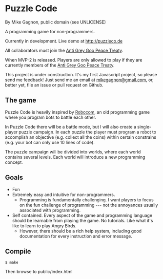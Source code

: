 Puzzle Code
===========
By Mike Gagnon, public domain (see UNLICENSE)

A programming game for non-programmers.

Currently in development. Live demo at http://puzzleco.de

All collaborators must join the [Anti Grey Goo Peace Treaty](https://github.com/mikegagnon/anti-grey-goo-peace-treaty).

When MVP-2 is released. Players are only allowed to play if they are currently members of the [Anti Grey Goo Peace Treaty](https://github.com/mikegagnon/anti-grey-goo-peace-treaty).

This project is under construction.
It's my first Javascript project, so please send me feedback!
Just send me an email at mikegagnon@gmail.com, or, better yet,
file an issue or pull request on Github.

The game
--------
Puzzle Code is heavily inspired by
[Robocom](http://atlantis.cyty.com/robocom/), an
old programming game where you program bots
to battle each other.

In Puzzle Code there will be a battle mode, but
I will also create a single-player puzzle campaign.
In each puzzle the player must program a robot
to accomplish an objective (e.g. collect all the
coins) within certain constrains (e.g. your bot
can only use 10 lines of code).

The puzzle campaign will be divided into worlds,
where each world contains several levels. Each
world will introduce a new programming concept.

Goals
-----
* Fun
* Extremely easy and intuitive for non-programmers.
  * Programming is fundamentally challenging. I want players
to focus on the fun challenge of programming --- not the
annoyances usually associated with programming.
* Self contained. Every aspect of the game and programming
language should be learnable from playing the game.
No tutorials. Like what it's like to learn to play Angry Birds.
  * However, there should be a rich help system,
including good documentation for every instruction and error
message.


Compile
-------
```
$ make
```

Then browse to public/index.html
